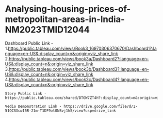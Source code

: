 # Analysing-housing-prices-of-metropolitan-areas-in-India-NM2023TMID12044


Dashboard Public Link - 1.https://public.tableau.com/views/Book3_16970306370670/Dashboard1?:language=en-US&:display_count=n&:origin=viz_share_link
                        2.https://public.tableau.com/views/book3a/Dashboard2?:language=en-US&:display_count=n&:origin=viz_share_link
                        3.https://public.tableau.com/views/book3b/Dashboard3?:language=en-US&:display_count=n&:origin=viz_share_link
                        4.https://public.tableau.com/views/book3c/Dashboard4?:language=en-US&:display_count=n&:origin=viz_share_link

    Story Public Link - https://public.tableau.com/shared/DTGW7ZT4H?:display_count=n&:origin=viz_share_link

    Vedio Demonstration Link - https://drive.google.com/file/d/1-51QCSXcwI5R-21m-T1DF9ol0NBvj1hS/view?usp=drive_link
